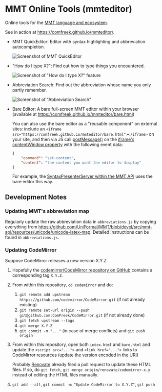 # MMT Online Tools (mmteditor)

Online tools for the [MMT language and ecosystem](https://uniformal.github.io/).

See in action at <https://comfreek.github.io/mmteditor/>.

- MMT QuickEditor: Editor with syntax highlighting and abbreviation autocompletion.

  ![Screenshot of MMT QuickEditor](./img/screenshot-quickeditor.png)

- "How do I type X?": Find out how to type things you encountered.

  ![Screenshot of "How do I type X?" feature](./img/screenshot-how-do-i-type.png)

- Abbreviation Search: Find out the abbreviation whose name you only partly remember.

  ![Screenshot of "Abbreviation Search"](./img/screenshot-abbr-search.png)

- Bare Editor: A bare full-screen MMT editor within your browser (available at <https://comfreek.github.io/mmteditor/bare.html>)

  You can also use the bare editor as a "reusable component" on external sites:
  include an `<iframe src="https://comfreek.github.io/mmteditor/bare.html"></iframe>` on your site,
  and then via JS call [postMessage()](https://developer.mozilla.org/en-US/docs/Web/API/Window/postMessage) on the [iframe's contentWindow property](https://developer.mozilla.org/en-US/docs/Web/API/HTMLIFrameElement/contentWindow) with the following event data:

  ```json
  {
      "command": "set-content",
      "content": "the content you want the editor to display"
  }
  ```

  For example, the [SyntaxPresenterServer within the MMT API](https://github.com/UniFormal/MMT/tree/devel/src/mmt-api/src/main/info/kwarc/mmt/api/web/SyntaxPresenterServer.scala) uses the bare editor this way.

## Development Notes

### Updating MMT's abbreviation map

Regularly update the raw abbreviation data in `abbreviations.js` by copying everything from <https://github.com/UniFormal/MMT/blob/devel/src/mmt-api/resources/unicode/unicode-latex-map>.
Detailed instructions can be found in `abbreviations.js`.

### Updating CodeMirror

Suppose CodeMirror releases a new version X.Y.Z.

1. Hopefully the [codemirror/CodeMirror repository on GitHub](https://github.com/codemirror/CodeMirror) contains a corresponding tag `X.Y.Z`.
2. From within this repository, `cd codemirror` and do:

   1. `git remote add upstream https://github.com/codemirror/CodeMirror.git` (if not already existing)
   2. `git remote set-url origin --push git@github.com:ComFreek/CodeMirror.git` (if not already done)
   3. `git fetch upstream --tags`
   4. `git merge X.Y.Z`
   5. `git commit -m "..."` (in case of merge conflicts) and `git push origin`

3. From within this repository, open both `index.html` and `bare.html` and update the `<script src="...">` and `<link href="...">` links to CodeMirror resources (update the version encoded in the URI)

   Probably [Renovate](https://github.com/renovatebot/renovate) already filed a pull request to update these HTML files.
   If so, do `git fetch`, `git merge origin/renovate/codemirror-x.y` instead of editing the HTML files manually.
4. `git add --all`, `git commit -m "Update CodeMirror to X.Y.Z"`, `git push`

